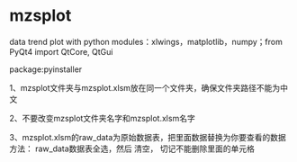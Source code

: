 # mzsplot
data trend plot with python
modules：xlwings，matplotlib，numpy；from PyQt4 import QtCore, QtGui

package:pyinstaller

1、mzsplot文件夹与mzsplot.xlsm放在同一个文件夹，确保文件夹路径不能为中文

2、不要改变mzsplot文件夹名字和mzsplot.xlsm名字


3、mzsplot.xlsm的raw_data为原始数据表，把里面数据替换为你要查看的数据方法：
raw_data数据表全选，然后 清空，  切记不能删除里面的单元格


